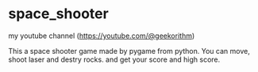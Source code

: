 # space_shooter
my youtube channel (https://youtube.com/@geekorithm)

This a space shooter game made by pygame from python.
You can move, shoot laser and destry rocks. and get your score and high score.
